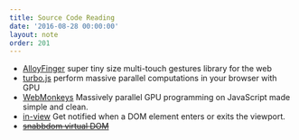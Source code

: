 ```yaml
---
title: Source Code Reading
date: '2016-08-28 00:00:00'
layout: note
order: 201
---
```

- [AlloyFinger](https://github.com/AlloyTeam/AlloyFinger) super tiny size multi-touch gestures library for the web
- [turbo.js](https://github.com/turbo/js) perform massive parallel computations in your browser with GPU
- [WebMonkeys](https://github.com/MaiaVictor/WebMonkeys) Massively parallel GPU programming on JavaScript made simple and clean.
- [in-view](https://github.com/camwiegert/in-view) Get notified when a DOM element enters or exits the viewport.
- <del>[snabbdom virtual DOM](https://github.com/snabbdom/snabbdom)<del>